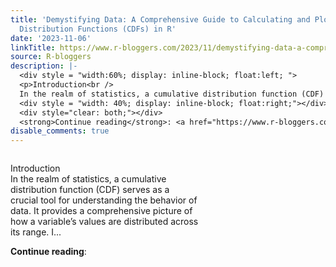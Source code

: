 ```yaml
---
title: 'Demystifying Data: A Comprehensive Guide to Calculating and Plotting Cumulative
  Distribution Functions (CDFs) in R'
date: '2023-11-06'
linkTitle: https://www.r-bloggers.com/2023/11/demystifying-data-a-comprehensive-guide-to-calculating-and-plotting-cumulative-distribution-functions-cdfs-in-r/
source: R-bloggers
description: |-
  <div style = "width:60%; display: inline-block; float:left; ">
  <p>Introduction<br />
  In the realm of statistics, a cumulative distribution function (CDF) serves as a crucial tool for understanding the behavior of data. It provides a comprehensive picture of how a variable’s values are distributed across its range. I...</p></div>
  <div style = "width: 40%; display: inline-block; float:right;"></div>
  <div style="clear: both;"></div>
  <strong>Continue reading</strong>: <a href="https://www.r-bloggers.com/2023/11/demystifying-data-a-comprehensive-guide-to-calculating-and-plotting-cumulative-distribution ...
disable_comments: true
---
```

<div style = "width:60%; display: inline-block; float:left; ">
<p>Introduction<br />
In the realm of statistics, a cumulative distribution function (CDF) serves as a crucial tool for understanding the behavior of data. It provides a comprehensive picture of how a variable’s values are distributed across its range. I...</p></div>
<div style = "width: 40%; display: inline-block; float:right;"></div>
<div style="clear: both;"></div>
<strong>Continue reading</strong>: <a href="https://www.r-bloggers.com/2023/11/demystifying-data-a-comprehensive-guide-to-calculating-and-plotting-cumulative-distribution ...